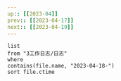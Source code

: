 ```yaml
---
up:: [[2023-04]]
prev:: [[2023-04-17]]
next:: [[2023-04-19]]
---
```


```dataview
list
from "3工作日志/日志"
where
contains(file.name, "2023-04-18-")
sort file.ctime
```